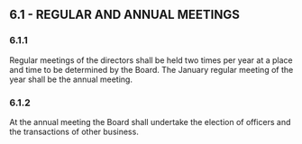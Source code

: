 ## **6.1 - REGULAR AND ANNUAL MEETINGS**

### **6.1.1**

Regular meetings of the directors shall be held two times per year at a place and time to be determined by the Board. The January regular meeting of the year shall be the annual meeting.

### **6.1.2**

At the annual meeting the Board shall undertake the election of officers and the transactions of other business.

